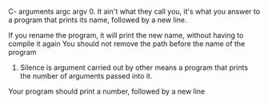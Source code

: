 C- arguments
argc argv
0. It ain't what they call you, it's what you answer to
 a program that prints its name, followed by a new line.

If you rename the program, it will print the new name, without having to compile it again
You should not remove the path before the name of the program
1. Silence is argument carried out by other means
a program that prints the number of arguments passed into it.

Your program should print a number, followed by a new line
